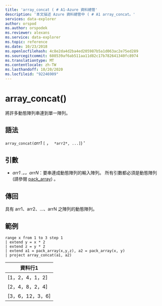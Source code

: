 ```yaml
---
title: 'array_concat ( # A1-Azure 資料總管'
description: '本文描述 Azure 資料總管中 ( # A1 array_concat。'
services: data-explorer
author: orspod
ms.author: orspodek
ms.reviewer: alexans
ms.service: data-explorer
ms.topic: reference
ms.date: 10/23/2018
ms.openlocfilehash: 4c8e2da4d2ba4ed205987b5a1d063ac2e75ed289
ms.sourcegitcommit: 608539af6ab511aa11d82c17b782641340fc8974
ms.translationtype: MT
ms.contentlocale: zh-TW
ms.lasthandoff: 10/20/2020
ms.locfileid: "92246909"
---
```

# <a name="array_concat"></a>array_concat()

將許多動態陣列串連到單一陣列。

## <a name="syntax"></a>語法

`array_concat(`*arr1* `[` ， ` *arr2*, ...]`) '

## <a name="arguments"></a>引數

* *arr1 .。。arrN*：要串連成動態陣列的輸入陣列。 所有引數都必須是動態陣列 (請參閱 [pack_array](packarrayfunction.md)) 。 

## <a name="returns"></a>傳回

具有 arr1、arr2、...、arrN 之陣列的動態陣列。

## <a name="example"></a>範例

<!-- csl: https://help.kusto.windows.net:443/Samples -->
```kusto
range x from 1 to 3 step 1
| extend y = x * 2
| extend z = y * 2
| extend a1 = pack_array(x,y,z), a2 = pack_array(x, y)
| project array_concat(a1, a2)
```

|資料行1|
|---|
|[1，2，4，1，2]|
|[2，4，8，2，4]|
|[3，6，12，3，6]|
